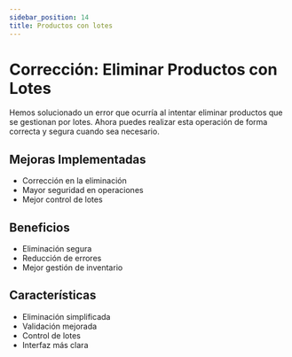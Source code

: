 ```yaml
---
sidebar_position: 14
title: Productos con lotes
---
```


# Corrección: Eliminar Productos con Lotes

Hemos solucionado un error que ocurría al intentar eliminar productos que se gestionan por lotes. Ahora puedes realizar esta operación de forma correcta y segura cuando sea necesario.

## Mejoras Implementadas

- Corrección en la eliminación
- Mayor seguridad en operaciones
- Mejor control de lotes

## Beneficios

- Eliminación segura
- Reducción de errores
- Mejor gestión de inventario

## Características

- Eliminación simplificada
- Validación mejorada
- Control de lotes
- Interfaz más clara 